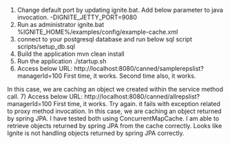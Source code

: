 1) Change default port by updating ignite.bat. Add below parameter to java invocation.
-DIGNITE_JETTY_PORT=9080
2) Run as administrator
ignite.bat %IGNITE_HOME%/examples/config/example-cache.xml
3) connect to your postgresql database and run below sql script
scripts/setup_db.sql
4) Build the application
mvn clean install
5) Run the application
./startup.sh
6) Access below URL: 
http://localhost:8080/canned/samplerepslist?managerId=100
First time, it works.
Second time also, it works.

In this case, we are caching an object we created within the service method call.
7) Access below URL:
http://localhost:8080/canned/allrepslist?managerId=100
First time, it works.
Try again. it fails with exception related to proxy method invocation.
In this case, we are caching an object returned by spring JPA.
I have tested both using ConcurrentMapCache. I am able to retrieve objects returned by spring JPA from the cache correctly.
Looks like Ignite is not handling objects returned by spring JPA correctly.

